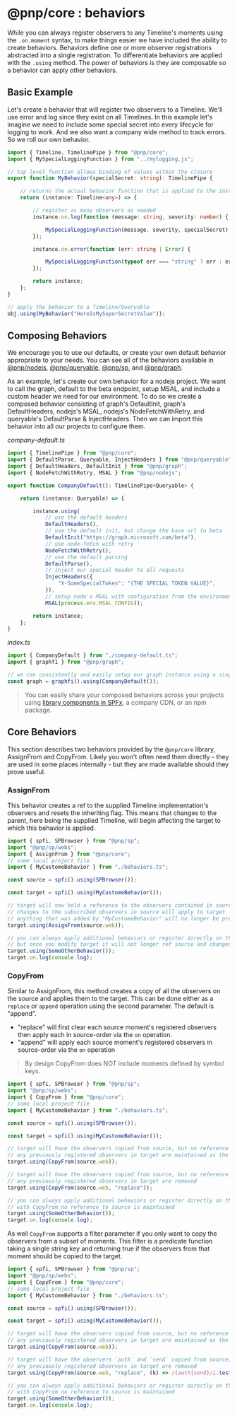 # @pnp/core : behaviors

While you can always register observers to any Timeline's moments using the `.on.moment` syntax, to make things easier we have included the ability to create behaviors. Behaviors define one or more observer registrations abstracted into a single registration. To differentiate behaviors are applied with the `.using` method. The power of behaviors is they are composable so a behavior can apply other behaviors.

## Basic Example

Let's create a behavior that will register two observers to a Timeline. We'll use error and log since they exist on all Timelines. In this example let's imagine we need to include some special secret into every lifecycle for logging to work. And we also want a company wide method to track errors. So we roll our own behavior.

```TypeScript
import { Timeline, TimelinePipe } from "@pnp/core";
import { MySpecialLoggingFunction } from "../mylogging.js";

// top level function allows binding of values within the closure
export function MyBehavior(specialSecret: string): TimelinePipe {

    // returns the actual behavior function that is applied to the instance
    return (instance: Timeline<any>) => {

        // register as many observers as needed
        instance.on.log(function (message: string, severity: number) {

            MySpecialLoggingFunction(message, severity, specialSecret);
        });

        instance.on.error(function (err: string | Error) {

            MySpecialLoggingFunction(typeof err === "string" ? err : err.toString(), severity, specialSecret);
        });

        return instance;
    };
}

// apply the behavior to a Timeline/Queryable
obj.using(MyBehavior("HereIsMySuperSecretValue"));
```

## Composing Behaviors

We encourage you to use our defaults, or create your own default behavior appropriate to your needs. You can see all of the behaviors available in [@pnp/nodejs](../nodejs/behaviors.md), [@pnp/queryable](../queryable/behaviors.md), [@pnp/sp](../sp/behaviors.md), and [@pnp/graph](../graph/behaviors.md).

As an example, let's create our own behavior for a nodejs project. We want to call the graph, default to the beta endpoint, setup MSAL, and include a custom header we need for our environment. To do so we create a composed behavior consisting of graph's DefaultInit, graph's DefaultHeaders, nodejs's MSAL, nodejs's NodeFetchWithRetry, and queryable's DefaultParse & InjectHeaders. Then we can import this behavior into all our projects to configure them.

_company-default.ts_
```TypeScript
import { TimelinePipe } from "@pnp/core";
import { DefaultParse, Queryable, InjectHeaders } from "@pnp/queryable";
import { DefaultHeaders, DefaultInit } from "@pnp/graph";
import { NodeFetchWithRetry, MSAL } from "@pnp/nodejs";

export function CompanyDefault(): TimelinePipe<Queryable> {

    return (instance: Queryable) => {

        instance.using(
            // use the default headers
            DefaultHeaders(),
            // use the default init, but change the base url to beta
            DefaultInit("https://graph.microsoft.com/beta"),
            // use node-fetch with retry
            NodeFetchWithRetry(),
            // use the default parsing
            DefaultParse(),
            // inject our special header to all requests
            InjectHeaders({
                "X-SomeSpecialToken": "{THE SPECIAL TOKEN VALUE}",
            }),
            // setup node's MSAL with configuration from the environment (or any source)
            MSAL(process.env.MSAL_CONFIG));

        return instance;
    };
}
```

_index.ts_
```TypeScript
import { CompanyDefault } from "./company-default.ts";
import { graphfi } from "@pnp/graph";

// we can consistently and easily setup our graph instance using a single behavior
const graph = graphfi().using(CompanyDefault());
```

> You can easily share your composed behaviors across your projects using [library components in SPFx](https://docs.microsoft.com/en-us/sharepoint/dev/spfx/library-component-overview), a company CDN, or an npm package.

[](#assignfrom)

## Core Behaviors

This section describes two behaviors provided by the `@pnp/core` library, AssignFrom and CopyFrom. Likely you won't often need them directly - they are used in some places internally - but they are made available should they prove useful.

### AssignFrom

This behavior creates a ref to the supplied Timeline implementation's observers and resets the inheriting flag. This means that changes to the parent, here being the supplied Timeline, will begin affecting the target to which this behavior is applied.

```TypeScript
import { spfi, SPBrowser } from "@pnp/sp";
import "@pnp/sp/webs";
import { AssignFrom } from "@pnp/core";
// some local project file
import { MyCustomeBehavior } from "./behaviors.ts";

const source = spfi().using(SPBrowser());

const target = spfi().using(MyCustomeBehavior());

// target will now hold a reference to the observers contained in source
// changes to the subscribed observers in source will apply to target
// anything that was added by "MyCustomeBehavior" will no longer be present
target.using(AssignFrom(source.web));

// you can always apply additional behaviors or register directly on the events
// but once you modify target it will not longer ref source and changes to source will no longer apply
target.using(SomeOtherBehavior());
target.on.log(console.log);
```

### CopyFrom

Similar to AssignFrom, this method creates a copy of all the observers on the source and applies them to the target. This can be done either as a `replace` or `append` operation using the second parameter. The default is "append".

- "replace" will first clear each source moment's registered observers then apply each in source-order via the `on` operation.
- "append" will apply each source moment's registered observers in source-order via the `on` operation

> By design CopyFrom does NOT include moments defined by symbol keys.

```TypeScript
import { spfi, SPBrowser } from "@pnp/sp";
import "@pnp/sp/webs";
import { CopyFrom } from "@pnp/core";
// some local project file
import { MyCustomeBehavior } from "./behaviors.ts";

const source = spfi().using(SPBrowser());

const target = spfi().using(MyCustomeBehavior());

// target will have the observers copied from source, but no reference to source. Changes to source's registered observers will not affect target.
// any previously registered observers in target are maintained as the default behavior is to append
target.using(CopyFrom(source.web));

// target will have the observers copied from source, but no reference to source. Changes to source's registered observers will not affect target.
// any previously registered observers in target are removed
target.using(CopyFrom(source.web, "replace"));

// you can always apply additional behaviors or register directly on the events
// with CopyFrom no reference to source is maintained
target.using(SomeOtherBehavior());
target.on.log(console.log);
```

As well `CopyFrom` supports a filter parameter if you only want to copy the observers from a subset of moments. This filter is a predicate function taking a single string key and returning true if the observers from that moment should be copied to the target.

```TypeScript
import { spfi, SPBrowser } from "@pnp/sp";
import "@pnp/sp/webs";
import { CopyFrom } from "@pnp/core";
// some local project file
import { MyCustomeBehavior } from "./behaviors.ts";

const source = spfi().using(SPBrowser());

const target = spfi().using(MyCustomeBehavior());

// target will have the observers copied from source, but no reference to source. Changes to source's registered observers will not affect target.
// any previously registered observers in target are maintained as the default behavior is to append
target.using(CopyFrom(source.web));

// target will have the observers `auth` and `send` copied from source, but no reference to source. Changes to source's registered observers will not affect target.
// any previously registered observers in target are removed
target.using(CopyFrom(source.web, "replace", (k) => /(auth|send)/i.test(k)));

// you can always apply additional behaviors or register directly on the events
// with CopyFrom no reference to source is maintained
target.using(SomeOtherBehavior());
target.on.log(console.log);
```

